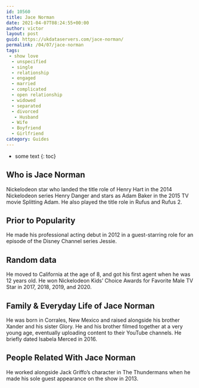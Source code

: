 ```yaml
---
id: 10560
title: Jace Norman
date: 2021-04-07T08:24:55+00:00
author: victor
layout: post
guid: https://ukdataservers.com/jace-norman/
permalink: /04/07/jace-norman
tags:
 - show love
  - unspecified
  - single
  - relationship
  - engaged
  - married
  - complicated
  - open relationship
  - widowed
  - separated
  - divorced
   - Husband
  - Wife
  - Boyfriend
  - Girlfriend
category: Guides
---
```


* some text
{: toc}


## Who is Jace Norman



Nickelodeon star who landed the title role of Henry Hart in the 2014 Nickelodeon series Henry Danger and stars as Adam Baker in the 2015 TV movie Splitting Adam. He also played the title role in Rufus and Rufus 2. 

                
                
                
## Prior to Popularity



He made his professional acting debut in 2012 in a guest-starring role for an episode of the Disney Channel series Jessie. 

                
                
                
## Random data



He moved to California at the age of 8, and got his first agent when he was 12 years old. He won Nickelodeon Kids&#8217; Choice Awards for Favorite Male TV Star in 2017, 2018, 2019, and 2020.

                
                
                
## Family & Everyday Life of Jace Norman



He was born in Corrales, New Mexico and raised alongside his brother Xander and his sister Glory. He and his brother filmed together at a very young age, eventually uploading content to their YouTube channels. He briefly dated Isabela Merced in 2016. 

                
                
                
## People Related With Jace Norman



He worked alongside Jack Griffo&#8217;s character in The Thundermans when he made his sole guest appearance on the show in 2013.

                
              
            
          
          
          